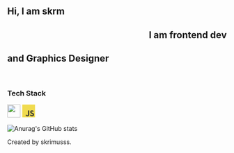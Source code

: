 <h2 align="left">Hi, I am skrm</h2>
<h2 align="right">I am frontend dev</h2>
<h2 align="left">and Graphics Designer</h2>

<br>
<div display="flex">
<h3 align="left">Tech Stack</h3>
<span align="left"> <img src="https://angular.io/assets/images/logos/angular/angular.svg" width="30" height="30"/> </span>
<span align="left"> <img src="https://raw.githubusercontent.com/devicons/devicon/master/icons/javascript/javascript-original.svg" width="30" height="30"/> </span>

  
![Anurag's GitHub stats](https://github-readme-stats.vercel.app/api?username=skrimusss&show_icons=true&theme=synthwave)
  
</div>
<span align="right"> Created by skrimusss. </span>
